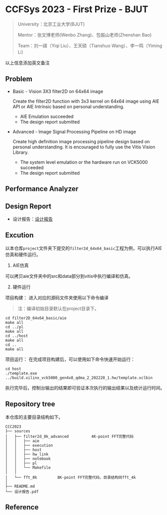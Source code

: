 # CCFSys 2023 - First Prize - BJUT

> University：北京工业大学(BJUT)
> 
> Mentor：张文博老师(Wenbo Zhang)、包振山老师(Zhenshan Bao)
> 
> Team：刘一祺（Yiqi Liu）、王天硕（Tianshuo Wang）、李一鸣（Yiming Li）

以上信息添加英文备注

 ## Problem

- Basic  - Vision 3X3 filter2D on 64x64 image

    Create the filter2D function with 3x3 kernel on 64x64 image using AIE API or AIE Intrinsic based on personal understanding. 

    - AIE Emulation succeeded
    - The design report submitted

- Advanced  - Image Signal Processing Pipeline on HD image

    Create high definition image processing pipeline design based on personal understanding. It is encouraged to fully use the Vitis Vision Library.

    - The system level emulation or the hardware run on VCK5000 succeeded
    - The design report submitted
      
## Performance Analyzer


## Design Report

- 设计报告：[设计报告](https://github.com/LLLiq/ccc2023_liq/blob/finals/%E5%8C%97%E4%BA%AC%E5%B7%A5%E4%B8%9A%E5%A4%A7%E5%AD%A6%E6%9E%81%E5%85%89%E9%98%9F%E6%8A%80%E6%9C%AF%E6%8A%A5%E5%91%8A_%E5%86%B3%E8%B5%9B.pdf)

## Excution

以本仓库`project`文件夹下提交的`filter2d_64x64_basic`工程为例，可以执行AIE仿真和硬件运行。

1. AIE仿真

可以拷贝aie文件夹中的src和data部分到vitis中执行编译和仿真。

2. 硬件运行

 项目构建： 
 进入对应的源码文件夹使用以下命令编译
 >注：编译初始目录默认在project目录下。
```
cd filter2D_64x64_basic/aie
make all
cd ../pl
make all
cd ../host
make all
cd ..
make all
```
项目运行：
在完成项目构建后，可以使用如下命令快速开始运行：
```
cd host
./template.exe ../build.xilinx_vck5000_gen4x8_qdma_2_202220_1.hw/template.xclbin
```

执行完毕后，控制台输出的结果即可验证本次执行的输出结果以及统计运行时间。

## Repository tree
本仓库的主要目录结构如下。
```
CCC2023
├── sources
│   ├── filter2d_8k_advanced          4K-point FFT完整代码
│   │   ├── aie
│   │   ├── execution
│   │   ├── host
│   │   ├── hw_link
│   │   ├── notebook
│   │   ├── pl
│   │   └── Makefile
│   │
│   └── fft_8k         8K-point FFT完整代码，目录结构同fft_4k
│
├── README.md
└── 设计报告.pdf
```

## Reference
